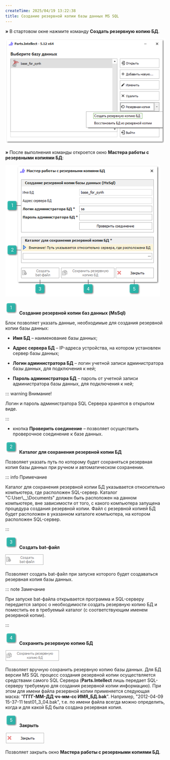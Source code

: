 ```yaml
---
createTime: 2025/04/19 13:22:38
title: Создание резервной копии базы данных MS SQL
---
```

**»** В стартовом окне нажмите команду **Создать резервную копию БД**.

![](../../../assets/guide/Aspose.Words.6f13226c-9016-4dda-be57-653ed66d987a.069.png)

**»** После выполнения команды откроется окно **Мастера работы с резервными копиями БД**:

![](../../../assets/guide/Aspose.Words.6f13226c-9016-4dda-be57-653ed66d987a.070.png)

![](../../../assets/specification/Aspose.Words.83ab1c44-6b28-430a-a5f2-4d9e6ba1abd4.004.png) **Создание резервной копии баз данных (MsSql)** 

Блок позволяет указать данные, необходимые для создания резервной копии базы данных:

- **Имя БД** – наименование базы данных;

- **Адрес сервера БД** – IP-адреса устройства, на котором установлен сервер базы данных;

- **Логин администратора БД** – логин учетной записи администратора базы данных, для подключения к ней;

- **Пароль администратора БД** – пароль от учетной записи администратора базы данных, для подключения к ней;

::: warning Внимание!

Логин и пароль администратора SQL Сервера хранятся в открытом виде.

:::

- кнопка **Проверить соединение** – позволяет осуществить проверочное соединение к базе данных.

![](../../../assets/specification/Aspose.Words.83ab1c44-6b28-430a-a5f2-4d9e6ba1abd4.006.png) **Каталог для сохранения резервной копии БД**

Позволяет указать путь по которому будет сохраняться резервная копия базы данных при ручном и автоматическом сохранении.

::: info Примечание

Каталог для сохранения резервной копии БД указывается относительно компьютера, где расположен SQL-сервер. Каталог "С:User\\_\_\Documents" должен быть расположен на данном компьютере, вне зависимости от того, с какого компьютера запущена процедура создания резервной копии. Файл с резервной копией БД будет расположен в указанном каталоге компьютера, на котором расположен SQL-сервер.

:::

![](../../../assets/specification/Aspose.Words.83ab1c44-6b28-430a-a5f2-4d9e6ba1abd4.008.png) **Создать bat-файл**

![](../../../assets/guide/Aspose.Words.6f13226c-9016-4dda-be57-653ed66d987a.071.png)

Позволяет создать bat-файл при запуске которого будет создаваться резервная копия базы данных.

::: note Замечание

При запуске bat-файла открывается программа и SQL-серверу передается запрос о необходимости создать резервную копию БД и поместить ее в требуемый каталог (с соответствующим именем резервной копии). 

:::

![](../../../assets/specification/Aspose.Words.83ab1c44-6b28-430a-a5f2-4d9e6ba1abd4.010.png) **Сохранить резервную копию БД**

![](../../../assets/guide/Aspose.Words.6f13226c-9016-4dda-be57-653ed66d987a.072.png)

Позволяет вручную сохранить резервную копию базы данных. Для БД версии MS SQL процесс создания резервной копии осуществляется средствами самого SQL Сервера (**Parts.Intellect** лишь передает SQL-серверу требуемую для создания резервной копии информацию). При этом для имени файла резервной копии применяется следующая маска: "**ГГГГ-ММ-ДД чч-мм-сс ИМЯ\_БД.bak**". Например, "2012-04-09 15-37-11 test01\_3\_04.bak", т.е. по имени файла всегда можно определить, когда и для какой БД была создана резервная копия.

![](../../../assets/specification/Aspose.Words.83ab1c44-6b28-430a-a5f2-4d9e6ba1abd4.017.png) **Закрыть**

![](../../../assets/guide/Aspose.Words.6f13226c-9016-4dda-be57-653ed66d987a.073.png)

Позволяет закрыть окно **Мастера работы с резервными копиями БД**.